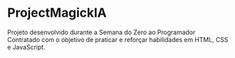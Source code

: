 # ProjectMagickIA
Projeto desenvolvido durante a Semana do Zero ao Programador Contratado com o objetivo de praticar e reforçar habilidades em HTML, CSS e JavaScript.
